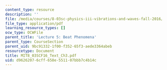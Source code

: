 ```yaml
---
content_type: resource
description: ''
file: /media/courses/8-03sc-physics-iii-vibrations-and-waves-fall-2016/d96262076cff658e551107bbb7c4b14c_MIT8_03SCF16_Text_Ch3.pdf
file_type: application/pdf
learning_resource_types: []
ocw_type: OCWFile
parent_title: 'Lecture 5: Beat Phenomena'
parent_type: CourseSection
parent_uid: 9bc91332-1f00-f352-65f3-aede3364abeb
resourcetype: Document
title: MIT8_03SCF16_Text_Ch3.pdf
uid: d9626207-6cff-658e-5511-07bbb7c4b14c
---
```

